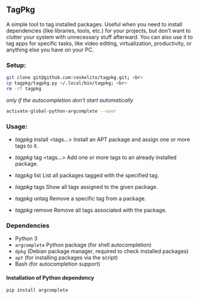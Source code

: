 ## TagPkg
A simple tool to tag installed packages.
Useful when you need to install dependencies (like libraries, tools, etc.) for your projects, but don’t want to clutter your system with unnecessary stuff afterward.
You can also use it to tag apps for specific tasks, like video editing, virtualization, productivity, or anything else you have on your PC.

### Setup:
```bash
git clone git@github.com:ceskelito/tagpkg.git; <br>
cp tagpkg/tagpkg.py ~/.local/bin/tagpkg; <br>
rm -rf tagpkg
```

*only if the autocompletion don't start automatically*
```bash
activate-global-python-argcomplete --user
```

### Usage:
- *tagpkg* install <package> <tags...>
  Install an APT package and assign one or more tags to it.

- *tagpkg* tag <package> <tags...>
  Add one or more tags to an already installed package.

- *tagpkg* list <tag>
 List all packages tagged with the specified tag.

- *tagpkg* tags <package>
 Show all tags assigned to the given package.

- *tagpkg* untag <package> <tag>
 Remove a specific tag from a package.

- *tagpkg* remove <package>
 Remove all tags associated with the package.

### Dependencies

- Python 3
- `argcomplete` Python package (for shell autocompletion)
- `dpkg` (Debian package manager, required to check installed packages)
- `apt` (for installing packages via the script)
- Bash (for autocompletion support)

#### Installation of Python dependency

```bash
pip install argcomplete
